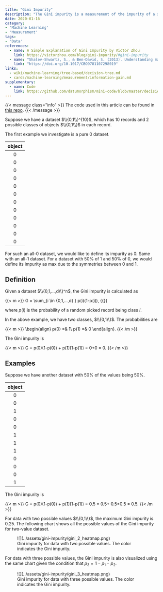 ```yaml
---
title: "Gini Impurity"
description: "The Gini impurity is a measurement of the impurity of a set."
date: 2020-01-16
category:
- 'Machine Learning'
- 'Measurement'
tags:
- 'Data'
references:
  - name: A Simple Explanation of Gini Impurity by Victor Zhou
    link: https://victorzhou.com/blog/gini-impurity/#gini-impurity
  - name: "Shalev-Shwartz, S., & Ben-David, S. (2013). Understanding machine learning: From theory to algorithms. Understanding Machine Learning: From Theory to Algorithms."
    link: "https://doi.org/10.1017/CBO9781107298019"
links:
  - wiki/machine-learning/tree-based/decision-tree.md
  - cards/machine-learning/measurement/information-gain.md
supplementary:
  - name: Code
    link: https://github.com/datumorphism/mini-code/blob/master/decision_tree/decision_tree_example.ipynb
---
```


{{< message class="info" >}}
The code used in this article can be found in [this repo](https://github.com/datumorphism/mini-code/blob/master/decision_tree/decision_tree_example.ipynb).
{{< /message >}}

Suppose we have a dataset $\\{0,1\\}^{10}$, which has 10 records and 2 possible classes of objects $\\{0,1\\}$ in each record.

The first example we investigate is a pure 0 dataset.

| object |
|:---:|
| 0 |
| 0 |
| 0 |
| 0 |
| 0 |
| 0 |
| 0 |
| 0 |
| 0 |
| 0 |
| 0 |
| 0 |

For such an all-0 dataset, we would like to define its impurity as 0. Same with an all-1 dataset. For a dataset with 50% of 1 and 50% of 0, we would define its impurity as max due to the symmetries between 0 and 1.

## Definition

Given a dataset $\\{0,1,...,d\\}^n$, the Gini impurity is calculated as

{{< m >}}
G = \sum_{i \in \{0,1,...,d\} } p(i)(1-p(i)),
{{</m >}}

where $p(i)$ is the probability of a random picked record being class $i$.

In the above example, we have two classes, $\\{0,1\\}$. The probabilities are

{{< m >}}
\begin{align}
p(0) =& 1\\
p(1) =& 0
\end{align}.
{{< /m >}}

The Gini impurity is

{{< m >}}
G = p(0)(1-p(0)) + p(1)(1-p(1)) = 0+0 = 0.
{{< /m >}}

## Examples

Suppose we have another dataset with 50% of the values being 50%.

| object |
|:---:|
| 0 |
| 0 |
| 1 |
| 0 |
| 0 |
| 1 |
| 1 |
| 1 |
| 0 |
| 0 |
| 0 |
| 1 |

The Gini impurity is

{{< m >}}
G = p(0)(1-p(0)) + p(1)(1-p(1)) = 0.5 * 0.5+ 0.5*0.5 = 0.5.
{{< /m >}}

For data with two possible values $\\{0,1\\}$, the maximum Gini impurity is 0.25. The following chart shows all the possible values of the Gini impurity for two-value dataset.

<figure markdown="1">
![](../assets/gini-impurity/gini_2_heatmap.png)
<figcaption markdown="1">
Gini impurity for data with two possible values. The color indicates the Gini impurity.
</figcaption>
</figure>

For data with three possible values, the Gini impurity is also visualized using the same chart given the condition that $p_3 = 1 - p_1 - p_2$.

<figure markdown="1">
![](../assets/gini-impurity/gini_3_heatmap.png)
<figcaption markdown="1">
Gini impurity for data with three possible values. The color indicates the Gini impurity.
</figcaption>
</figure>






